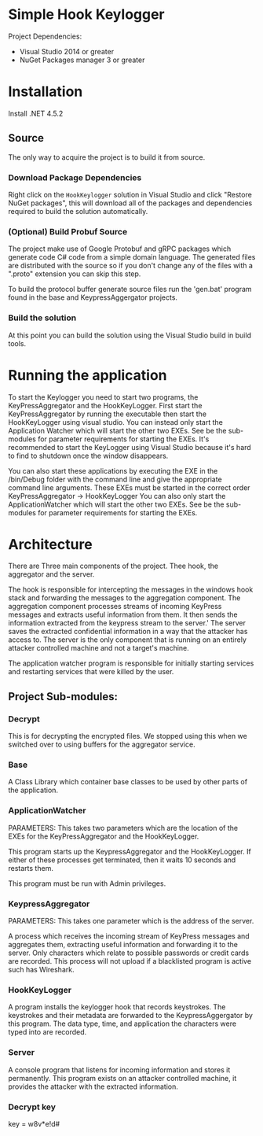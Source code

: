 # Simple Hook Keylogger

Project Dependencies:
* Visual Studio 2014 or greater
* NuGet Packages manager 3 or greater

# Installation
Install .NET 4.5.2

## Source

The only way to acquire the project is to build it from source.

### Download Package Dependencies

Right click on the `HookKeylogger` solution in Visual Studio and click "Restore NuGet packages", this will download
all of the packages and dependencies required to build the solution automatically.

### (Optional) Build Probuf Source

The project make use of Google Protobuf and gRPC packages which generate code C# code from a simple domain language.
The generated files are distributed with the source so if you don't change any of the files with a ".proto" extension you can skip this step.

To build the protocol buffer generate source files run the 'gen.bat' program found in the base and KeypressAggergator projects.

### Build the solution

At this point you can build the solution using the Visual Studio build in build tools.

# Running the application

To start the Keylogger you need to start two programs, the KeyPressAggregator and the HookKeyLogger.
First start the KeyPressAggregator by running the executable then start the HookKeyLogger using visual studio.
You can instead only start the Application Watcher which will start the other two EXEs.
See be the sub-modules for parameter requirements for starting the EXEs.
It's recommended to start the KeyLogger using Visual Studio because it's hard to find to shutdown once the window disappears.

You can also start these applications by executing the EXE in the /bin/Debug folder with the command line and give the appropriate command line arguments. 
These EXEs must be started in the correct order KeyPressAggregator -> HookKeyLogger
You can also only start the ApplicationWatcher which will start the other two EXEs. 
See be the sub-modules for parameter requirements for starting the EXEs.

# Architecture

There are Three main components of the project. Thee hook, the aggregator and the server.

The hook is responsible for intercepting the messages in the windows hook stack and forwarding the messages to the aggregation component.
The aggregation component processes streams of incoming KeyPress messages and extracts useful information from them.
It then sends the information extracted from the keypress stream to the server.'
The server saves the extracted confidential information in a way that the attacker has access to.
The server is the only component that is running on an entirely attacker controlled machine and not a target's machine.

The application watcher program is responsible for initially starting services and restarting services that were killed by the user. 

## Project Sub-modules:

### Decrypt

This is for decrypting the encrypted files. We stopped using this when we switched over to using buffers for the aggregator service.

### Base

A Class Library which container base classes to be used by other parts of the application.

### ApplicationWatcher
PARAMETERS: This takes two parameters which are the location of the EXEs for the KeyPressAggregator and the HookKeyLogger.

This program starts up the KeypressAggregator and the HookKeyLogger. 
If either of these processes get terminated, then it waits 10 seconds and restarts them.

This program must be run with Admin privileges.

### KeypressAggregator
PARAMETERS: This takes one parameter which is the address of the server.

A process which receives the incoming stream of KeyPress messages and aggregates them, extracting useful information and forwarding it to the server.
Only characters which relate to possible passwords or credit cards are recorded.
This process will not upload if a blacklisted program is active such has Wireshark.

### HookKeyLogger

A program installs the keylogger hook that records keystrokes. The keystrokes and their metadata are forwarded to the KeypressAggergator by this program.
The data type, time, and application the characters were typed into are recorded.

### Server

A console program that listens for incoming information and stores it permanently. This program exists on an attacker controlled machine, it provides the attacker with the extracted information.

### Decrypt key
key = w8v*e!d#
